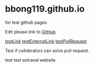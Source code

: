 # bbong119.github.io
 for test github pages

Edit please link to [GitHub](https://github.com/BBong119/bbong119.github.io)

[testLink](test.md)
[testExternalLink](https://www.baidu.com)
[testPullRequest](https://www.qq.com)

Test if collobrators can solve pull request.

test test extranal website.
